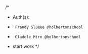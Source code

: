 /*
 * Auth(s):
 *	    Frandy Slueue @holbertonschool
 *	    Oladele Miro @holbertonschool
 * start work
 */
